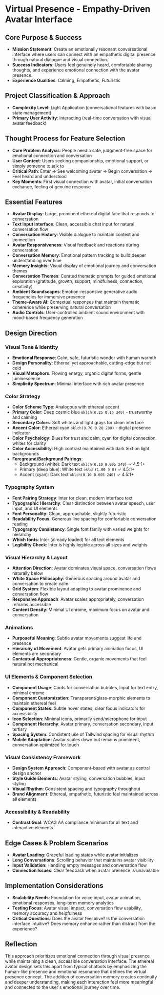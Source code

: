 # Virtual Presence - Empathy-Driven Avatar Interface

## Core Purpose & Success
- **Mission Statement**: Create an emotionally resonant conversational interface where users can connect with an empathetic digital presence through natural dialogue and visual connection.
- **Success Indicators**: Users feel genuinely heard, comfortable sharing thoughts, and experience emotional connection with the avatar presence.
- **Experience Qualities**: Calming, Empathetic, Futuristic

## Project Classification & Approach
- **Complexity Level**: Light Application (conversational features with basic state management)
- **Primary User Activity**: Interacting (real-time conversation with visual avatar feedback)

## Thought Process for Feature Selection
- **Core Problem Analysis**: People need a safe, judgment-free space for emotional connection and conversation
- **User Context**: Users seeking companionship, emotional support, or simply someone to talk to
- **Critical Path**: Enter → See welcoming avatar → Begin conversation → Feel heard and understood
- **Key Moments**: First visual connection with avatar, initial conversation exchange, feeling of genuine response

## Essential Features
- **Avatar Display**: Large, prominent ethereal digital face that responds to conversation
- **Text Input Interface**: Clean, accessible chat input for natural conversation flow
- **Conversation History**: Visible dialogue to maintain context and connection
- **Avatar Responsiveness**: Visual feedback and reactions during conversation
- **Conversation Memory**: Emotional pattern tracking to build deeper understanding over time
- **Memory Insights**: Visual display of emotional journey and conversation themes
- **Conversation Themes**: Curated thematic prompts for guided emotional exploration (gratitude, growth, support, mindfulness, connection, creativity)
- **Ambient Soundscapes**: Emotion-responsive generative audio frequencies for immersive presence
- **Theme-Aware AI**: Contextual responses that maintain thematic coherence while preserving natural conversation
- **Audio Controls**: User-controlled ambient sound environment with mood-based frequency generation

## Design Direction

### Visual Tone & Identity
- **Emotional Response**: Calm, safe, futuristic wonder with human warmth
- **Design Personality**: Ethereal yet approachable, cutting-edge but not cold
- **Visual Metaphors**: Flowing energy, organic digital forms, gentle luminescence
- **Simplicity Spectrum**: Minimal interface with rich avatar presence

### Color Strategy
- **Color Scheme Type**: Analogous with ethereal accent
- **Primary Color**: Deep cosmic blue `oklch(0.25 0.15 240)` - trustworthy and calming
- **Secondary Colors**: Soft whites and light grays for clean interface
- **Accent Color**: Ethereal cyan `oklch(0.70 0.20 200)` - digital presence indicator
- **Color Psychology**: Blues for trust and calm, cyan for digital connection, whites for clarity
- **Color Accessibility**: High contrast maintained with dark text on light backgrounds
- **Foreground/Background Pairings**: 
  - Background (white): Dark text `oklch(0.10 0.005 240)` ✓ 4.5:1+
  - Primary (deep blue): White text `oklch(1.00 0 0)` ✓ 4.5:1+
  - Accent (cyan): Dark text `oklch(0.10 0.005 240)` ✓ 4.5:1+

### Typography System
- **Font Pairing Strategy**: Inter for clean, modern interface text
- **Typographic Hierarchy**: Clear distinction between avatar speech, user input, and UI elements
- **Font Personality**: Clean, approachable, slightly futuristic
- **Readability Focus**: Generous line spacing for comfortable conversation reading
- **Typography Consistency**: Single font family with varied weights for hierarchy
- **Which fonts**: Inter (already loaded) for all text elements
- **Legibility Check**: Inter is highly legible across all sizes and weights

### Visual Hierarchy & Layout
- **Attention Direction**: Avatar dominates visual space, conversation flows naturally below
- **White Space Philosophy**: Generous spacing around avatar and conversation to create calm
- **Grid System**: Flexible layout adapting to avatar prominence and conversation flow
- **Responsive Approach**: Avatar scales appropriately, conversation remains accessible
- **Content Density**: Minimal UI chrome, maximum focus on avatar and conversation

### Animations
- **Purposeful Meaning**: Subtle avatar movements suggest life and presence
- **Hierarchy of Movement**: Avatar gets primary animation focus, UI elements are secondary
- **Contextual Appropriateness**: Gentle, organic movements that feel natural not mechanical

### UI Elements & Component Selection
- **Component Usage**: Cards for conversation bubbles, Input for text entry, minimal chrome
- **Component Customization**: Transparent/glass-morphic elements to maintain ethereal feel
- **Component States**: Subtle hover states, clear focus indicators for accessibility
- **Icon Selection**: Minimal icons, primarily send/microphone for input
- **Component Hierarchy**: Avatar primary, conversation secondary, input tertiary
- **Spacing System**: Consistent use of Tailwind spacing for visual rhythm
- **Mobile Adaptation**: Avatar scales down but remains prominent, conversation optimized for touch

### Visual Consistency Framework
- **Design System Approach**: Component-based with avatar as central design anchor
- **Style Guide Elements**: Avatar styling, conversation bubbles, input styling
- **Visual Rhythm**: Consistent spacing and typography throughout
- **Brand Alignment**: Ethereal, empathetic, futuristic feel maintained across all elements

### Accessibility & Readability
- **Contrast Goal**: WCAG AA compliance minimum for all text and interactive elements

## Edge Cases & Problem Scenarios
- **Avatar Loading**: Graceful loading states while avatar initializes
- **Long Conversations**: Scrolling behavior that maintains avatar visibility
- **Input Validation**: Handling empty messages and conversation flow
- **Connection Issues**: Clear feedback when avatar presence is unavailable

## Implementation Considerations
- **Scalability Needs**: Foundation for voice input, avatar animation, emotional responses, long-term memory analytics
- **Testing Focus**: Avatar visual impact, conversation flow usability, memory accuracy and helpfulness
- **Critical Questions**: Does the avatar feel alive? Is the conversation interface intuitive? Does memory enhance rather than distract from the experience?

## Reflection
This approach prioritizes emotional connection through visual presence while maintaining a clean, accessible conversation interface. The ethereal avatar design sets this apart from typical chatbots by emphasizing the human-like presence and emotional resonance that defines the virtual presence concept. The addition of conversation memory creates continuity and deeper understanding, making each interaction feel more meaningful and connected to the user's emotional journey over time.
